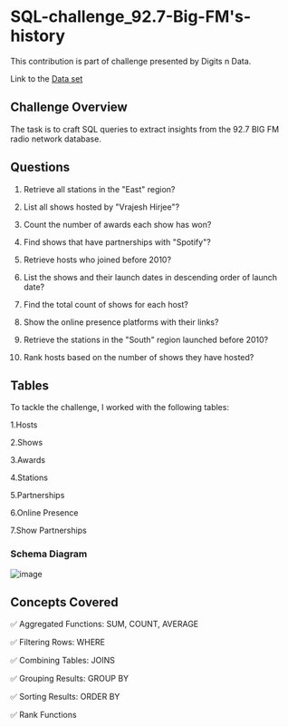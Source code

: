 # SQL-challenge_92.7-Big-FM's-history

This contribution is part of challenge presented by Digits n Data.

Link to the [Data set](https://bit.ly/3SdzNPW)

## Challenge Overview

The task is to craft SQL queries to extract insights from the 92.7 BIG FM radio network database.

## Questions

1) Retrieve all stations in the "East" region?

2) List all shows hosted by "Vrajesh Hirjee"?

3) Count the number of awards each show has won?

4) Find shows that have partnerships with "Spotify"?

5) Retrieve hosts who joined before 2010?

6) List the shows and their launch dates in descending order of launch date?

7) Find the total count of shows for each host?

8) Show the online presence platforms with their links?

9) Retrieve the stations in the "South" region launched before 2010?

10) Rank hosts based on the number of shows they have hosted?

## Tables

To tackle the challenge, I worked with the following tables:

1.Hosts

2.Shows

3.Awards

4.Stations

5.Partnerships 

6.Online Presence 

7.Show Partnerships

### Schema Diagram

![image](https://github.com/SharvananB0510/SQL-challenge_92.7-Big-FM-s-history/assets/69303949/f9aca93d-7a9b-45a0-b909-2e7e0b1309c2)


## Concepts Covered

✅ Aggregated Functions: SUM, COUNT, AVERAGE

✅ Filtering Rows: WHERE

✅ Combining Tables: JOINS 

✅ Grouping Results: GROUP BY

✅ Sorting Results: ORDER BY

✅ Rank Functions
